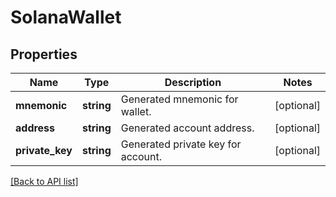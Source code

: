 # SolanaWallet

## Properties

Name | Type | Description | Notes
------------ | ------------- | ------------- | -------------
**mnemonic** | **string** | Generated mnemonic for wallet. | [optional]
**address** | **string** | Generated account address. | [optional]
**private_key** | **string** | Generated private key for account. | [optional]

[[Back to API list]](../../README.md#api-endpoints)
